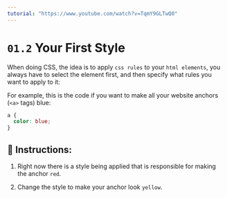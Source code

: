 ```yaml
---
tutorial: "https://www.youtube.com/watch?v=TqmY9GLTwQ0"
---
```

# `01.2` Your First Style

When doing CSS, the idea is to apply `css rules` to your `html elements`, you always have to select the element first, and then specify what rules you want to apply to it:

For example, this is the code if you want to make all your website anchors (`<a>` tags) blue:

```css
a {
  color: blue;
}
```

## 📝 Instructions:

1. Right now there is a style being applied that is responsible for making the anchor `red`.

2. Change the style to make your anchor look `yellow`.
